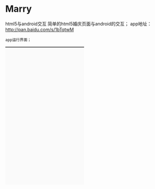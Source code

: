 # Marry
html5与android交互
   简单的html5婚庆页面与android的交互；
     app地址：http://pan.baidu.com/s/1bTqtwM
     
    app运行界面；
 ![image](https://github.com/wuyanhong3/ProjectPhoto/blob/master/image/MARRY.gif)
